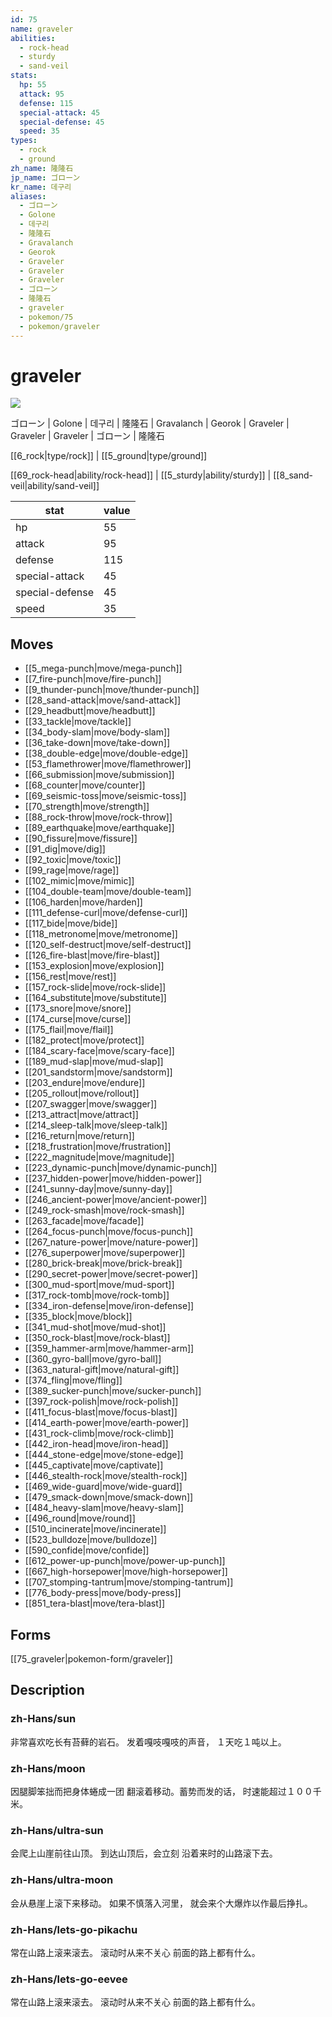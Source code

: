 ```yaml
---
id: 75
name: graveler
abilities:
  - rock-head
  - sturdy
  - sand-veil
stats:
  hp: 55
  attack: 95
  defense: 115
  special-attack: 45
  special-defense: 45
  speed: 35
types:
  - rock
  - ground
zh_name: 隆隆石
jp_name: ゴローン
kr_name: 데구리
aliases:
  - ゴローン
  - Golone
  - 데구리
  - 隆隆石
  - Gravalanch
  - Georok
  - Graveler
  - Graveler
  - Graveler
  - ゴローン
  - 隆隆石
  - graveler
  - pokemon/75
  - pokemon/graveler
---
```

# graveler

![](https://raw.githubusercontent.com/PokeAPI/sprites/master/sprites/pokemon/75.png)

ゴローン | Golone | 데구리 | 隆隆石 | Gravalanch | Georok | Graveler | Graveler | Graveler | ゴローン | 隆隆石

[[6_rock|type/rock]] | [[5_ground|type/ground]]

[[69_rock-head|ability/rock-head]] | [[5_sturdy|ability/sturdy]] | [[8_sand-veil|ability/sand-veil]]

|stat|value|
|---|---|
|hp|55|
|attack|95|
|defense|115|
|special-attack|45|
|special-defense|45|
|speed|35|


## Moves

- [[5_mega-punch|move/mega-punch]]
- [[7_fire-punch|move/fire-punch]]
- [[9_thunder-punch|move/thunder-punch]]
- [[28_sand-attack|move/sand-attack]]
- [[29_headbutt|move/headbutt]]
- [[33_tackle|move/tackle]]
- [[34_body-slam|move/body-slam]]
- [[36_take-down|move/take-down]]
- [[38_double-edge|move/double-edge]]
- [[53_flamethrower|move/flamethrower]]
- [[66_submission|move/submission]]
- [[68_counter|move/counter]]
- [[69_seismic-toss|move/seismic-toss]]
- [[70_strength|move/strength]]
- [[88_rock-throw|move/rock-throw]]
- [[89_earthquake|move/earthquake]]
- [[90_fissure|move/fissure]]
- [[91_dig|move/dig]]
- [[92_toxic|move/toxic]]
- [[99_rage|move/rage]]
- [[102_mimic|move/mimic]]
- [[104_double-team|move/double-team]]
- [[106_harden|move/harden]]
- [[111_defense-curl|move/defense-curl]]
- [[117_bide|move/bide]]
- [[118_metronome|move/metronome]]
- [[120_self-destruct|move/self-destruct]]
- [[126_fire-blast|move/fire-blast]]
- [[153_explosion|move/explosion]]
- [[156_rest|move/rest]]
- [[157_rock-slide|move/rock-slide]]
- [[164_substitute|move/substitute]]
- [[173_snore|move/snore]]
- [[174_curse|move/curse]]
- [[175_flail|move/flail]]
- [[182_protect|move/protect]]
- [[184_scary-face|move/scary-face]]
- [[189_mud-slap|move/mud-slap]]
- [[201_sandstorm|move/sandstorm]]
- [[203_endure|move/endure]]
- [[205_rollout|move/rollout]]
- [[207_swagger|move/swagger]]
- [[213_attract|move/attract]]
- [[214_sleep-talk|move/sleep-talk]]
- [[216_return|move/return]]
- [[218_frustration|move/frustration]]
- [[222_magnitude|move/magnitude]]
- [[223_dynamic-punch|move/dynamic-punch]]
- [[237_hidden-power|move/hidden-power]]
- [[241_sunny-day|move/sunny-day]]
- [[246_ancient-power|move/ancient-power]]
- [[249_rock-smash|move/rock-smash]]
- [[263_facade|move/facade]]
- [[264_focus-punch|move/focus-punch]]
- [[267_nature-power|move/nature-power]]
- [[276_superpower|move/superpower]]
- [[280_brick-break|move/brick-break]]
- [[290_secret-power|move/secret-power]]
- [[300_mud-sport|move/mud-sport]]
- [[317_rock-tomb|move/rock-tomb]]
- [[334_iron-defense|move/iron-defense]]
- [[335_block|move/block]]
- [[341_mud-shot|move/mud-shot]]
- [[350_rock-blast|move/rock-blast]]
- [[359_hammer-arm|move/hammer-arm]]
- [[360_gyro-ball|move/gyro-ball]]
- [[363_natural-gift|move/natural-gift]]
- [[374_fling|move/fling]]
- [[389_sucker-punch|move/sucker-punch]]
- [[397_rock-polish|move/rock-polish]]
- [[411_focus-blast|move/focus-blast]]
- [[414_earth-power|move/earth-power]]
- [[431_rock-climb|move/rock-climb]]
- [[442_iron-head|move/iron-head]]
- [[444_stone-edge|move/stone-edge]]
- [[445_captivate|move/captivate]]
- [[446_stealth-rock|move/stealth-rock]]
- [[469_wide-guard|move/wide-guard]]
- [[479_smack-down|move/smack-down]]
- [[484_heavy-slam|move/heavy-slam]]
- [[496_round|move/round]]
- [[510_incinerate|move/incinerate]]
- [[523_bulldoze|move/bulldoze]]
- [[590_confide|move/confide]]
- [[612_power-up-punch|move/power-up-punch]]
- [[667_high-horsepower|move/high-horsepower]]
- [[707_stomping-tantrum|move/stomping-tantrum]]
- [[776_body-press|move/body-press]]
- [[851_tera-blast|move/tera-blast]]

## Forms



[[75_graveler|pokemon-form/graveler]]

## Description

### zh-Hans/sun

非常喜欢吃长有苔藓的岩石。
发着嘎吱嘎吱的声音，
１天吃１吨以上。

### zh-Hans/moon

因腿脚笨拙而把身体蜷成一团
翻滚着移动。蓄势而发的话，
时速能超过１００千米。

### zh-Hans/ultra-sun

会爬上山崖前往山顶。
到达山顶后，会立刻
沿着来时的山路滚下去。

### zh-Hans/ultra-moon

会从悬崖上滚下来移动。
如果不慎落入河里，
就会来个大爆炸以作最后挣扎。

### zh-Hans/lets-go-pikachu

常在山路上滚来滚去。
滚动时从来不关心
前面的路上都有什么。

### zh-Hans/lets-go-eevee

常在山路上滚来滚去。
滚动时从来不关心
前面的路上都有什么。

